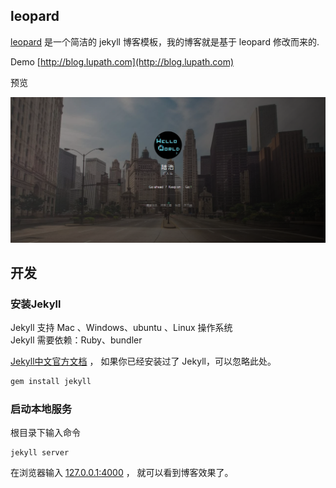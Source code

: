## leopard

[leopard](https://github.com/leopardpan/leopardpan.github.io) 是一个简洁的 jekyll 博客模板，我的博客就是基于 leopard 修改而来的.

Demo [http://blog.lupath.com](http://blog.lupath.com)

预览

![博客预览](/images/readme/preview.png) 


## 开发

### 安装Jekyll

Jekyll 支持 Mac 、Windows、ubuntu 、Linux 操作系统                     
Jekyll 需要依赖：Ruby、bundler

[Jekyll中文官方文档](http://jekyll.bootcss.com/) ， 如果你已经安装过了 Jekyll，可以忽略此处。

```Ruby
gem install jekyll
```

### 启动本地服务

根目录下输入命令

```
jekyll server
```

在浏览器输入 [127.0.0.1:4000](127.0.0.1:4000) ， 就可以看到博客效果了。
